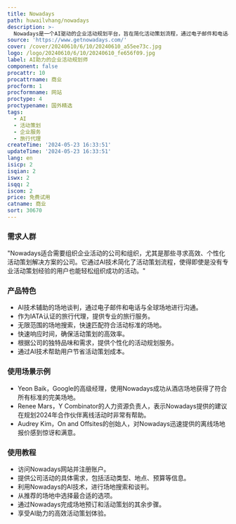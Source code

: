 ```yaml
---
title: Nowadays
path: huwailvhang/nowadays
description: >-
  Nowadays是一个AI驱动的企业活动规划平台，旨在简化活动策划流程，通过电子邮件和电话与最佳场地进行谈判，为公司活动找到合适的地点。它通过AI技术提供快速响应时间，作为IATA认证的旅行代理运营，并提供无限范围的场地搜索，确保结果与活动标准相匹配。此外，AI还协助全球范围内与场地进行谈判，帮助用户节省成本。
source: 'https://www.getnowadays.com/'
cover: /cover/20240610/6/10/20240610_a55ee73c.jpg
logo: /logo/20240610/6/10/20240610_fe656f09.jpg
label: AI助力的企业活动规划师
component: false
procattr: 10
procattrname: 商业
procform: 1
procformname: 网站
proctype: 4
proctypename: 国外精选
tags:
  - AI
  - 活动策划
  - 企业服务
  - 旅行代理
createTime: '2024-05-23 16:33:51'
updateTime: '2024-05-23 16:33:51'
lang: en
isicp: 2
isqian: 2
iswx: 2
isqq: 2
iscom: 2
price: 免费试用
catname: 商业
sort: 30670
---
```




### 需求人群
"Nowadays适合需要组织企业活动的公司和组织，尤其是那些寻求高效、个性化活动策划解决方案的公司。它通过AI技术简化了活动策划流程，使得即使是没有专业活动策划经验的用户也能轻松组织成功的活动。"

### 产品特色
* AI技术辅助的场地谈判，通过电子邮件和电话与全球场地进行沟通。
* 作为IATA认证的旅行代理，提供专业的旅行服务。
* 无限范围的场地搜索，快速匹配符合活动标准的场地。
* 快速响应时间，确保活动策划的高效率。
* 根据公司的独特品味和需求，提供个性化的活动规划服务。
* 通过AI技术帮助用户节省活动策划成本。

### 使用场景示例
* Yeon Baik，Google的高级经理，使用Nowadays成功从酒店场地获得了符合所有标准的完美场地。
* Renee Mars，Y Combinator的人力资源负责人，表示Nowadays提供的建议在规划2024年合作伙伴离线活动时非常有帮助。
* Audrey Kim，On and Offsites的创始人，对Nowadays迅速提供的离线场地报价感到惊讶和满意。

### 使用教程
* 访问Nowadays网站并注册账户。
* 提供公司活动的具体需求，包括活动类型、地点、预算等信息。
* 利用Nowadays的AI技术，进行场地搜索和谈判。
* 从推荐的场地中选择最合适的选项。
* 通过Nowadays完成场地预订和活动策划的其余步骤。
* 享受AI助力的高效活动策划体验。

  

